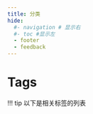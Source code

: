 ```yaml
---
title: 分类
hide:
  #- navigation # 显示右
  #- toc #显示左
  - footer
  - feedback
---
```

# Tags

!!! tip
    以下是相关标签的列表

